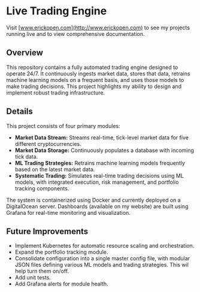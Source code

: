 # Live Trading Engine  

Visit [www.erickopen.com](http://www.erickopen.com) to see my projects running live and to view comprehensive documentation.  

## Overview  
This repository contains a fully automated trading engine designed to operate 24/7. It continuously ingests market data, stores that data, retrains machine learning models on a frequent basis, and uses those models to make trading decisions. This project highlights my ability to design and implement robust trading infrastructure.

## Details  
This project consists of four primary modules:  
- **Market Data Stream:** Streams real-time, tick-level market data for five different cryptocurrencies.  
- **Market Data Storage:** Continuously populates a database with incoming tick data.  
- **ML Trading Strategies:** Retrains machine learning models frequently based on the latest market data.  
- **Systematic Trading:** Simulates real-time trading decisions using ML models, with integrated execution, risk management, and portfolio tracking components.  

The system is containerized using Docker and currently deployed on a DigitalOcean server. Dashboards (available on my website) are built using Grafana for real-time monitoring and visualization.  

## Future Improvements  
- Implement Kubernetes for automatic resource scaling and orchestration.
- Expand the portfolio tracking module.
- Consolidate configuration into a single master config file, with modular JSON files defining various ML models and trading strategies. This wil help turn them on/off.
- Add unit tests.
- Add Grafana alerts for module health.
